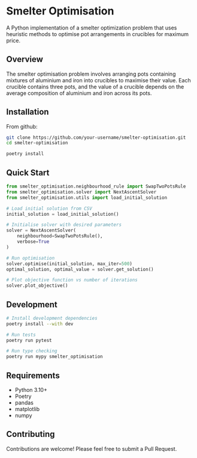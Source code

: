 # Smelter Optimisation

A Python implementation of a smelter optimization problem that uses heuristic methods to optimise pot arrangements in crucibles for maximum price.

## Overview

The smelter optimisation problem involves arranging pots containing mixtures of aluminium and iron into crucibles to maximise their value. Each crucible contains three pots, and the value of a crucible depends on the average composition of aluminium and iron across its pots.

## Installation

From github:
```bash
git clone https://github.com/your-username/smelter-optimisation.git
cd smelter-optimisation

poetry install
```

## Quick Start

```python
from smelter_optimisation.neighbourhood_rule import SwapTwoPotsRule
from smelter_optimisation.solver import NextAscentSolver
from smelter_optimisation.utils import load_initial_solution

# Load initial solution from CSV
initial_solution = load_initial_solution()

# Initialise solver with desired parameters
solver = NextAscentSolver(
    neighbourhood=SwapTwoPotsRule(),
    verbose=True
)

# Run optimisation
solver.optimise(initial_solution, max_iter=500)
optimal_solution, optimal_value = solver.get_solution()

# Plot objective function vs number of iterations
solver.plot_objective()
```

## Development

```bash
# Install development dependencies
poetry install --with dev

# Run tests
poetry run pytest

# Run type checking
poetry run mypy smelter_optimisation
```

## Requirements
- Python 3.10+
- Poetry
- pandas
- matplotlib
- numpy

## Contributing
Contributions are welcome! Please feel free to submit a Pull Request.
